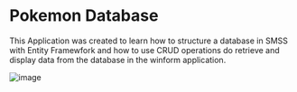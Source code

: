# Pokemon Database

This Application was created to learn how to structure a database in SMSS with Entity Framewfork and how to use CRUD operations do retrieve and display data from the database
in the winform application.

![image](https://user-images.githubusercontent.com/70604742/112452417-e5616000-8d56-11eb-8eb4-3841f31fdaa1.png)

